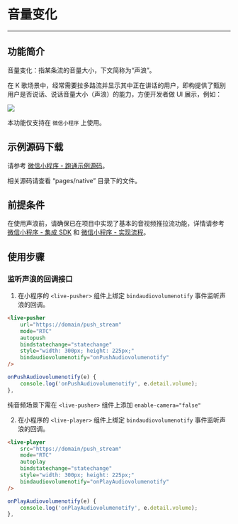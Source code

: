 # 音量变化

- - -

## 功能简介

音量变化：指某条流的音量大小，下文简称为“声浪”。

在 K 歌场景中，经常需要拉多路流并显示其中正在讲话的用户，即构提供了甄别用户是否说话、说话音量大小（声浪）的能力，方便开发者做 UI 展示，例如：

<Frame width="512" height="auto" caption=""><img src="https://doc-media.zego.im/sdk-doc/Pics/Android/ZegoLiveRoom/SoundLevel.png" /></Frame>

<Warning title="注意">


本功能仅支持在 `微信小程序` 上使用。

</Warning>




## 示例源码下载

请参考 [微信小程序 - 跑通示例源码](https://doc-zh.zego.im/article/18274)。

相关源码请查看 “pages/native” 目录下的文件。

## 前提条件

在使用声浪前，请确保已在项目中实现了基本的音视频推拉流功能，详情请参考 [微信小程序 - 集成 SDK](https://doc-zh.zego.im/article/18273) 和 [微信小程序 - 实现流程](https://doc-zh.zego.im/article/18272)。

## 使用步骤

### 监听声浪的回调接口

1. 在小程序的 `<live-pusher>` 组件上绑定 `bindaudiovolumenotify` 事件监听声浪的回调。

```html
<live-pusher
    url="https://domain/push_stream"
    mode="RTC"
    autopush
    bindstatechange="statechange"
    style="width: 300px; height: 225px;"
    bindaudiovolumenotify="onPushAudiovolumenotify"
/>
```
```javascript
onPushAudiovolumenotify(e) {
    console.log('onPushAudiovolumenotify', e.detail.volume);
},
```

<Warning title="注意">


纯音频场景下需在 `<live-pusher>` 组件上添加 `enable-camera="false"`

</Warning>





2. 在小程序的 `<live-player>` 组件上绑定 `bindaudiovolumenotify` 事件监听声浪的回调。

```html
<live-player
    src="https://domain/push_stream"
    mode="RTC"
    autoplay
    bindstatechange="statechange"
    style="width: 300px; height: 225px;"
    bindaudiovolumenotify="onPlayAudiovolumenotify"
/>
```
```javascript
onPlayAudiovolumenotify(e) {
    console.log('onPlayAudiovolumenotify', e.detail.volume);
},
```

<Content />

